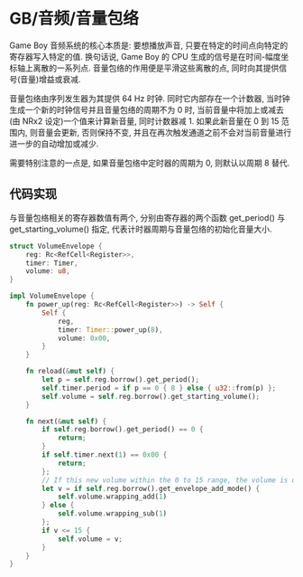 # GB/音频/音量包络

Game Boy 音频系统的核心本质是: 要想播放声音, 只要在特定的时间点向特定的寄存器写入特定的值. 换句话说, Game Boy 的 CPU 生成的信号是在时间-幅度坐标轴上离散的一系列点. 音量包络的作用便是平滑这些离散的点, 同时向其提供信号(音量)增益或衰减.

音量包络由序列发生器为其提供 64 Hz 时钟. 同时它内部存在一个计数器, 当时钟生成一个新的时钟信号并且音量包络的周期不为 0 时, 当前音量中将加上或减去(由 NRx2 设定)一个值来计算新音量, 同时计数器减 1. 如果此新音量在 0 到 15 范围内, 则音量会更新, 否则保持不变, 并且在再次触发通道之前不会对当前音量进行进一步的自动增加或减少.

需要特别注意的一点是, 如果音量包络中定时器的周期为 0, 则默认以周期 8 替代.

## 代码实现

与音量包络相关的寄存器数值有两个, 分别由寄存器的两个函数 get_period() 与 get_starting_volume() 指定, 代表计时器周期与音量包络的初始化音量大小.

```rs
struct VolumeEnvelope {
    reg: Rc<RefCell<Register>>,
    timer: Timer,
    volume: u8,
}

impl VolumeEnvelope {
    fn power_up(reg: Rc<RefCell<Register>>) -> Self {
        Self {
            reg,
            timer: Timer::power_up(8),
            volume: 0x00,
        }
    }

    fn reload(&mut self) {
        let p = self.reg.borrow().get_period();
        self.timer.period = if p == 0 { 8 } else { u32::from(p) };
        self.volume = self.reg.borrow().get_starting_volume();
    }

    fn next(&mut self) {
        if self.reg.borrow().get_period() == 0 {
            return;
        }
        if self.timer.next(1) == 0x00 {
            return;
        };
        // If this new volume within the 0 to 15 range, the volume is updated
        let v = if self.reg.borrow().get_envelope_add_mode() {
            self.volume.wrapping_add(1)
        } else {
            self.volume.wrapping_sub(1)
        };
        if v <= 15 {
            self.volume = v;
        }
    }
}
```
